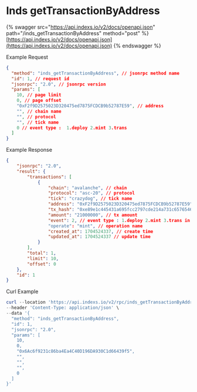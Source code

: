 # Inds getTransactionByAddress

{% swagger src="https://api.indexs.io/v2/docs/openapi.json" path="/inds_getTransactionByAddress" method="post" %}
[https://api.indexs.io/v2/docs/openapi.json](https://api.indexs.io/v2/docs/openapi.json)
{% endswagger %}

Example Request

```json
{
  "method": "inds_getTransactionByAddress", // jsonrpc method name
  "id": 1, // request id
  "jsonrpc": "2.0", // jsonrpc version
  "params": [
    10, // page limit
    0, // page offset
    "0xF2f9D2575023D320475ed7875FCDCB9b52787E59", // address
    "", // chain name
    "", // protocol
    "", // tick name
    0 // event type :  1.deploy 2.mint 3.trans
  ]
}
```

Example Response

```json
{
    "jsonrpc": "2.0",
    "result": {
        "transactions": [
            {
                "chain": "avalanche", // chain
                "protocol": "asc-20", // protocol 
                "tick": "crazydog", // tick name
                "address": "0xF2f9D2575023D320475ed7875FCDCB9b52787E59", // address
                "tx_hash": "0xe89e1c445431a695fcc2797cde214a731c65765468e6095672fb0cbe8f8a6fdd", // tx hash
                "amount": "21000000", // tx amount
                "event": 2, // event type : 1.deploy 2.mint 3.trans in 4.trans out
                "operate": "mint", // operation name
                "created_at": 1704524337, // create time
                "updated_at": 1704524337 // update time
            }
        ],
        "total": 1,
        "limit": 10,
        "offset": 0
    },
    "id": 1
}
```

Curl Example&#x20;

```powershell
curl --location 'https://api.indexs.io/v2/rpc/inds_getTransactionByAddress' \
--header 'Content-Type: application/json' \
--data '{
  "method": "inds_getTransactionByAddress",
  "id": 1,
  "jsonrpc": "2.0",
  "params": [
    10,
    0,
    "0x6Ac6f9231c86ba4Ea4C40D196DA930C1d66439f5",
    "",
    "",
    "",
    0
  ]
}'
```
